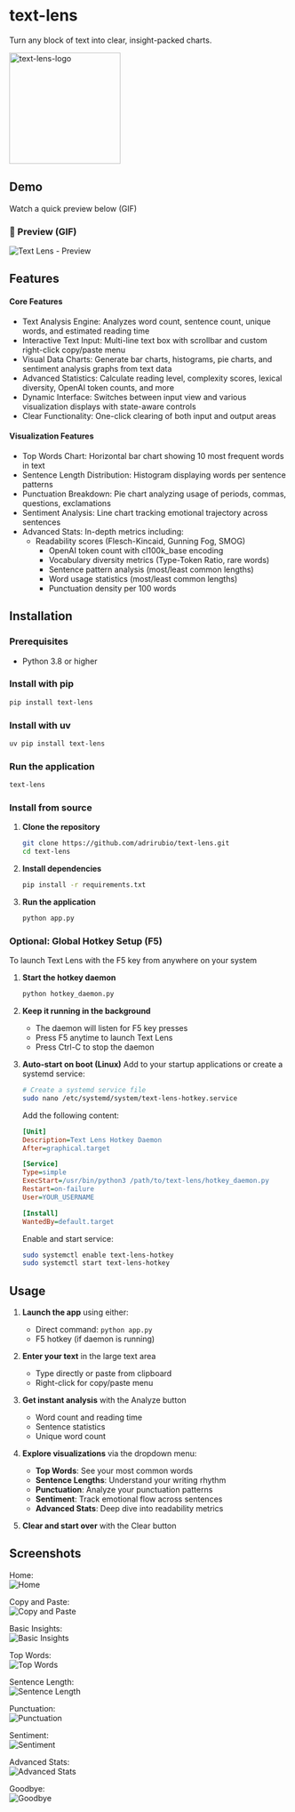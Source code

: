 # text-lens
Turn any block of text into clear, insight-packed charts.

<p align="left">
  <img src="text-lens-logo.png"
       alt="text-lens-logo"
       width="200">
</p>

## Demo

Watch a quick preview below (GIF)

### 🔹 Preview (GIF)
![Text Lens - Preview](https://github.com/adrirubio/demo-files/raw/main/text-lens-demo.gif)

## Features

#### Core Features
- Text Analysis Engine: Analyzes word count, sentence count, unique words, and estimated reading time
- Interactive Text Input: Multi-line text box with scrollbar and custom right-click copy/paste menu
- Visual Data Charts: Generate bar charts, histograms, pie charts, and sentiment analysis graphs from text data
- Advanced Statistics: Calculate reading level, complexity scores, lexical diversity, OpenAI token counts, and more
- Dynamic Interface: Switches between input view and various visualization displays with state-aware controls
- Clear Functionality: One-click clearing of both input and output areas

#### Visualization Features
- Top Words Chart: Horizontal bar chart showing 10 most frequent words in text
- Sentence Length Distribution: Histogram displaying words per sentence patterns
- Punctuation Breakdown: Pie chart analyzing usage of periods, commas, questions, exclamations
- Sentiment Analysis: Line chart tracking emotional trajectory across sentences
- Advanced Stats: In-depth metrics including:
  - Readability scores (Flesch-Kincaid, Gunning Fog, SMOG)
    - OpenAI token count with cl100k_base encoding
    - Vocabulary diversity metrics (Type-Token Ratio, rare words)
    - Sentence pattern analysis (most/least common lengths)
    - Word usage statistics (most/least common lengths)
    - Punctuation density per 100 words

## Installation

### Prerequisites
- Python 3.8 or higher

### Install with pip
```bash
pip install text-lens
```

### Install with uv
```bash
uv pip install text-lens
```

### Run the application
```bash
text-lens
```

### Install from source

1. **Clone the repository**
   ```bash
   git clone https://github.com/adrirubio/text-lens.git
   cd text-lens
   ```

2. **Install dependencies**
   ```bash
   pip install -r requirements.txt
   ```

3. **Run the application**
   ```bash
   python app.py
   ```

### Optional: Global Hotkey Setup (F5)

To launch Text Lens with the F5 key from anywhere on your system

1. **Start the hotkey daemon**
   ```bash
   python hotkey_daemon.py
   ```

2. **Keep it running in the background**
   - The daemon will listen for F5 key presses
   - Press F5 anytime to launch Text Lens
   - Press Ctrl-C to stop the daemon

3. **Auto-start on boot (Linux)**
   Add to your startup applications or create a systemd service:
   ```bash
   # Create a systemd service file
   sudo nano /etc/systemd/system/text-lens-hotkey.service
   ```
   Add the following content:
   ```ini
   [Unit]
   Description=Text Lens Hotkey Daemon
   After=graphical.target

   [Service]
   Type=simple
   ExecStart=/usr/bin/python3 /path/to/text-lens/hotkey_daemon.py
   Restart=on-failure
   User=YOUR_USERNAME

   [Install]
   WantedBy=default.target
   ```
   Enable and start service:
   ```bash
   sudo systemctl enable text-lens-hotkey
   sudo systemctl start text-lens-hotkey
   ```
## Usage

1. **Launch the app** using either:
    - Direct command: `python app.py`
    - F5 hotkey (if daemon is running)

2. **Enter your text** in the large text area
   - Type directly or paste from clipboard
   - Right-click for copy/paste menu

3. **Get instant analysis** with the Analyze button
   - Word count and reading time
   - Sentence statistics
   - Unique word count

4. **Explore visualizations** via the dropdown menu:
   - **Top Words**: See your most common words
   - **Sentence Lengths**: Understand your writing rhythm
   - **Punctuation**: Analyze your punctuation patterns
   - **Sentiment**: Track emotional flow across sentences
   - **Advanced Stats**: Deep dive into readability metrics

5. **Clear and start over** with the Clear button

## Screenshots

Home:<br>
![Home](https://raw.githubusercontent.com/adrirubio/demo-files/main/text-lens-screenshots/home.png)

Copy and Paste:<br>
![Copy and Paste](https://raw.githubusercontent.com/adrirubio/demo-files/main/text-lens-screenshots/copy-paste.png)

Basic Insights:<br>
![Basic Insights](https://raw.githubusercontent.com/adrirubio/demo-files/main/text-lens-screenshots/basic-insights.png)

Top Words:<br>
![Top Words](https://raw.githubusercontent.com/adrirubio/demo-files/main/text-lens-screenshots/top-words.png)

Sentence Length:<br>
![Sentence Length](https://raw.githubusercontent.com/adrirubio/demo-files/main/text-lens-screenshots/sentence-length.png)

Punctuation:<br>
![Punctuation](https://raw.githubusercontent.com/adrirubio/demo-files/main/text-lens-screenshots/punctuation.png)

Sentiment:<br>
![Sentiment](https://raw.githubusercontent.com/adrirubio/demo-files/main/text-lens-screenshots/sentiment.png)

Advanced Stats:<br>
![Advanced Stats](https://raw.githubusercontent.com/adrirubio/demo-files/main/text-lens-screenshots/advanced-stats.png)

Goodbye:<br>
![Goodbye](https://raw.githubusercontent.com/adrirubio/demo-files/main/text-lens-screenshots/goodbye.png)

